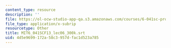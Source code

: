 ```yaml
---
content_type: resource
description: ''
file: https://ol-ocw-studio-app-qa.s3.amazonaws.com/courses/6-041sc-probabilistic-systems-analysis-and-applied-probability-fall-2013/4d5e9699172a58c3957dfac1d523a785_MIT6_041SCF13_lec06_300k.srt
file_type: application/x-subrip
resourcetype: Other
title: MIT6_041SCF13_lec06_300k.srt
uid: 4d5e9699-172a-58c3-957d-fac1d523a785
---
```

